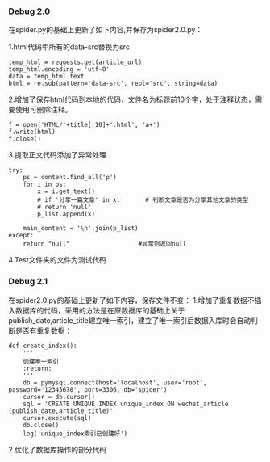 
### Debug 2.0

在spider.py的基础上更新了如下内容,并保存为spider2.0.py：  

1.html代码中所有的data-src替换为src  

	temp_html = requests.get(article_url)  
	temp_html.encoding = 'utf-8'  
	data = temp_html.text  
	html = re.sub(pattern='data-src', repl='src', string=data)  

2.增加了保存html代码到本地的代码，文件名为标题前10个字，处于注释状态，需要使用可删除注释。

	f = open('HTML/'+title[:10]+'.html', 'a+')
	f.write(html)
	f.close()

3.提取正文代码添加了异常处理  

	try:  
	    ps = content.find_all('p')  
	    for i in ps:  
	    	x = i.get_text()  
	    	# if '分享一篇文章' in x:       # 判断文章是否为分享其他文章的类型  
        	# return 'null'  
        	p_list.append(x)  

	    main_content = '\n'.join(p_list)
	except:  
	    return "null"                   #异常则返回null  

4.Test文件夹的文件为测试代码

### Debug 2.1

在spider2.0.py的基础上更新了如下内容，保存文件不变： 
1.增加了重复数据不插入数据库的代码，采用的方法是在原数据库的基础上关于publish_date,article_title建立唯一索引，建立了唯一索引后数据入库时会自动判断是否有重复数据：  

	def create_index():  
	    '''  
	    创建唯一索引  
	    :return:  
	    '''  
	    db = pymysql.connect(host='localhost', user='root', password='12345678', port=3306, db='spider')  
	    cursor = db.cursor()  
	    sql = 'CREATE UNIQUE INDEX unique_index ON wechat_article (publish_date,article_title)'  
	    cursor.execute(sql)  
	    db.close()  
	    log('unique_index索引已创建好')  
	    
2.优化了数据库操作的部分代码
